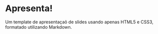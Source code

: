 Apresenta!
==========

Um template de apresentaçaõ de slides usando apenas HTML5 e CSS3, formatado utilizando Markdown.
